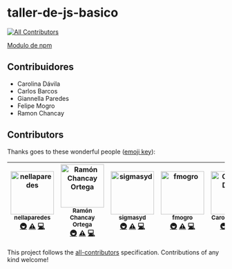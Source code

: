 # taller-de-js-basico
[![All Contributors](https://img.shields.io/badge/all_contributors-5-orange.svg?style=flat-square)](#contributors)

[Modulo de npm](https://www.npmjs.com/package/taller-de-js-basico)


## Contribuidores
- Carolina Dávila
- Carlos Barcos
- Giannella Paredes
- Felipe Mogro
- Ramon Chancay
## Contributors

Thanks goes to these wonderful people ([emoji key](https://github.com/all-contributors/all-contributors#emoji-key)):

<!-- ALL-CONTRIBUTORS-LIST:START - Do not remove or modify this section -->
<!-- prettier-ignore -->
| [<img src="https://avatars1.githubusercontent.com/u/8247610?v=4" width="100px;" alt="nellaparedes"/><br /><sub><b>nellaparedes</b></sub>](https://github.com/nellaparedes)<br />[🚇](#infra-nellaparedes "Infrastructure (Hosting, Build-Tools, etc)") [⚠️](https://github.com/eluniverso/taller-de-js-basico/commits?author=nellaparedes "Tests") [💻](https://github.com/eluniverso/taller-de-js-basico/commits?author=nellaparedes "Code") | [<img src="https://avatars3.githubusercontent.com/u/4138285?v=4" width="100px;" alt="Ramón Chancay Ortega "/><br /><sub><b>Ramón Chancay Ortega </b></sub>](https://ramonchancay.me)<br />[🚇](#infra-devrchancay "Infrastructure (Hosting, Build-Tools, etc)") [⚠️](https://github.com/eluniverso/taller-de-js-basico/commits?author=devrchancay "Tests") [💻](https://github.com/eluniverso/taller-de-js-basico/commits?author=devrchancay "Code") | [<img src="https://avatars2.githubusercontent.com/u/314783?v=4" width="100px;" alt="sigmasyd"/><br /><sub><b>sigmasyd</b></sub>](https://github.com/sigmasyd)<br />[🚇](#infra-sigmasyd "Infrastructure (Hosting, Build-Tools, etc)") [⚠️](https://github.com/eluniverso/taller-de-js-basico/commits?author=sigmasyd "Tests") [💻](https://github.com/eluniverso/taller-de-js-basico/commits?author=sigmasyd "Code") | [<img src="https://avatars0.githubusercontent.com/u/42450039?v=4" width="100px;" alt="fmogro"/><br /><sub><b>fmogro</b></sub>](https://github.com/fmogro)<br />[🚇](#infra-fmogro "Infrastructure (Hosting, Build-Tools, etc)") [⚠️](https://github.com/eluniverso/taller-de-js-basico/commits?author=fmogro "Tests") [💻](https://github.com/eluniverso/taller-de-js-basico/commits?author=fmogro "Code") | [<img src="https://avatars1.githubusercontent.com/u/25426782?v=4" width="100px;" alt="Carolina Davila"/><br /><sub><b>Carolina Davila</b></sub>](http://davilacarolina.com)<br />[🚇](#infra-cpdavila "Infrastructure (Hosting, Build-Tools, etc)") [⚠️](https://github.com/eluniverso/taller-de-js-basico/commits?author=cpdavila "Tests") [💻](https://github.com/eluniverso/taller-de-js-basico/commits?author=cpdavila "Code") |
| :---: | :---: | :---: | :---: | :---: |
<!-- ALL-CONTRIBUTORS-LIST:END -->

This project follows the [all-contributors](https://github.com/all-contributors/all-contributors) specification. Contributions of any kind welcome!